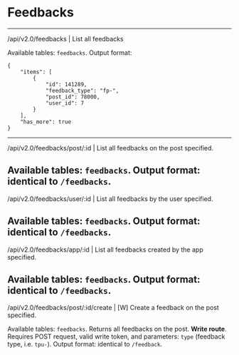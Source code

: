 # Feedbacks

---
/api/v2.0/feedbacks | List all feedbacks

Available tables: `feedbacks`.
Output format:

    {
        "items": [
            {
                "id": 141289,
                "feedback_type": "fp-",
                "post_id": 78000,
                "user_id": 7
            }
        ],
        "has_more": true
    }
---
/api/v2.0/feedbacks/post/:id | List all feedbacks on the post specified.

Available tables: `feedbacks`.
Output format: identical to `/feedbacks`.
---
/api/v2.0/feedbacks/user/:id | List all feedbacks by the user specified.

Available tables: `feedbacks`.
Output format: identical to `/feedbacks`.
---
/api/v2.0/feedbacks/app/:id | List all feedbacks created by the app specified.

Available tables: `feedbacks`.
Output format: identical to `/feedbacks`.
---
/api/v2.0/feedbacks/post/:id/create | [W] Create a feedback on the post specified.

Available tables: `feedbacks`. Returns all feedbacks on the post.
**Write route**. Requires POST request, valid write token, and parameters: `type` (feedback type, i.e. `tpu-`).
Output format: identical to `/feedback`.